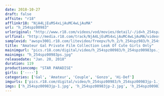 ```yaml
---
date: 2018-10-27
draft: false
affsite: "r18"
afflinkr18: "NjA4LjEuMS4xLjAuMC4wLjAuMA"
url: "h_254spz00983"
urloriginal: "http://www.r18.com/videos/vod/movies/detail/-/id=h_254spz00983"
urlfinal: "http://media.r18.com/track/NjA4LjEuMS4xLjAuMC4wLjAuMA/videos/vod/movies/detail/-/id=h_254spz00983"
samplevid: "awspv3001.r18.com/litevideo/freepv/h/h_2/h_254spz983/h_254spz983_dmb_w.mp4"
title: "Amateur Gal Private Film Collection Leak Of Cute Girls Only"
mainimgurl: "pics.r18.com/digital/video/h_254spz00983/h_254spz00983ps.jpg"
mainimgs: "h_254spz00983ps.jpg"
releasedate: "Jan. 20, 2018"
duration: 119
productioncomp: "STAR PARADISE"
girls: ['----']
categories: ['Gal', 'Amateur', 'Couple', 'Gonzo', 'Hi-Def']
imgurls: ['pics.r18.com/digital/video/h_254spz00983/h_254spz00983jp-1.jpg', 'pics.r18.com/digital/video/h_254spz00983/h_254spz00983jp-2.jpg', 'pics.r18.com/digital/video/h_254spz00983/h_254spz00983jp-3.jpg', 'pics.r18.com/digital/video/h_254spz00983/h_254spz00983jp-4.jpg', 'pics.r18.com/digital/video/h_254spz00983/h_254spz00983jp-5.jpg', 'pics.r18.com/digital/video/h_254spz00983/h_254spz00983jp-6.jpg', 'pics.r18.com/digital/video/h_254spz00983/h_254spz00983jp-7.jpg', 'pics.r18.com/digital/video/h_254spz00983/h_254spz00983jp-8.jpg', 'pics.r18.com/digital/video/h_254spz00983/h_254spz00983jp-9.jpg', 'pics.r18.com/digital/video/h_254spz00983/h_254spz00983jp-10.jpg', 'pics.r18.com/digital/video/h_254spz00983/h_254spz00983jp-11.jpg', 'pics.r18.com/digital/video/h_254spz00983/h_254spz00983jp-12.jpg', 'pics.r18.com/digital/video/h_254spz00983/h_254spz00983jp-13.jpg', 'pics.r18.com/digital/video/h_254spz00983/h_254spz00983jp-14.jpg', 'pics.r18.com/digital/video/h_254spz00983/h_254spz00983jp-15.jpg', 'pics.r18.com/digital/video/h_254spz00983/h_254spz00983jp-16.jpg', 'pics.r18.com/digital/video/h_254spz00983/h_254spz00983jp-17.jpg', 'pics.r18.com/digital/video/h_254spz00983/h_254spz00983jp-18.jpg', 'pics.r18.com/digital/video/h_254spz00983/h_254spz00983jp-19.jpg', 'pics.r18.com/digital/video/h_254spz00983/h_254spz00983jp-20.jpg']
imgs: ['h_254spz00983jp-1.jpg', 'h_254spz00983jp-2.jpg', 'h_254spz00983jp-3.jpg', 'h_254spz00983jp-4.jpg', 'h_254spz00983jp-5.jpg', 'h_254spz00983jp-6.jpg', 'h_254spz00983jp-7.jpg', 'h_254spz00983jp-8.jpg', 'h_254spz00983jp-9.jpg', 'h_254spz00983jp-10.jpg', 'h_254spz00983jp-11.jpg', 'h_254spz00983jp-12.jpg', 'h_254spz00983jp-13.jpg', 'h_254spz00983jp-14.jpg', 'h_254spz00983jp-15.jpg', 'h_254spz00983jp-16.jpg', 'h_254spz00983jp-17.jpg', 'h_254spz00983jp-18.jpg', 'h_254spz00983jp-19.jpg', 'h_254spz00983jp-20.jpg']
---
```

